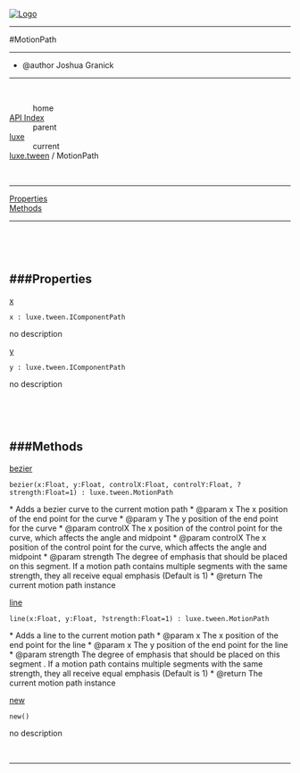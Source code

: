 
[![Logo](../../../images/logo.png)](../../../index.html)

---

#MotionPath

--- 

* @author Joshua Granick

---
<br/>

&emsp;&emsp;&emsp;home   
[API Index](../../../api/index.html#luxe.tween)   
&emsp;&emsp;&emsp;parent    
[luxe](../)     
&emsp;&emsp;&emsp;current    
[luxe.tween](./) / MotionPath

<br/>

---


[Properties](#Properties)   
[Methods](#Methods)   


---

&nbsp;   

&nbsp;   

<a class="lift" name="Properties" ></a>
###Properties   
---
<a class="lift" name="x" href="#x">x</a>



`x : luxe.tween.IComponentPath`

<span class="small_desc_flat"> no description </span>   

<a class="lift" name="y" href="#y">y</a>



`y : luxe.tween.IComponentPath`

<span class="small_desc_flat"> no description </span>   

&nbsp;   

&nbsp;   

<a class="lift" name="Methods" ></a>
###Methods   
---
<a class="lift" name="bezier" href="#bezier">bezier</a>



`bezier(x:Float, y:Float, controlX:Float, controlY:Float, ?strength:Float=1) : luxe.tween.MotionPath`

<span class="small_desc_flat"> * Adds a bezier curve to the current motion path
     * @param   x  The x position of the end point for the curve
     * @param   y  The y position of the end point for the curve
     * @param   controlX  The x position of the control point for the curve, which affects the angle and midpoint
     * @param   controlX  The x position of the control point for the curve, which affects the angle and midpoint
     * @param   strength  The degree of emphasis that should be placed on this segment. If a motion path contains multiple segments with the same strength, they all receive equal emphasis (Default is 1)
     * @return  The current motion path instance </span>   

<a class="lift" name="line" href="#line">line</a>



`line(x:Float, y:Float, ?strength:Float=1) : luxe.tween.MotionPath`

<span class="small_desc_flat"> * Adds a line to the current motion path
     * @param   x  The x position of the end point for the line
     * @param   x  The y position of the end point for the line
     * @param   strength  The degree of emphasis that should be placed on this segment . If a motion path contains multiple segments with the same strength, they all receive equal emphasis (Default is 1)
     * @return  The current motion path instance </span>   

<a class="lift" name="new" href="#new">new</a>



`new() `

<span class="small_desc_flat"> no description </span>   



&nbsp;
&nbsp;
&nbsp;

---  


&nbsp;   
&nbsp;   